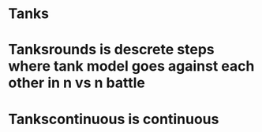 # Tanks
# Tanksrounds is descrete steps where tank model goes against each other in n vs n battle
# Tankscontinuous is continuous 
